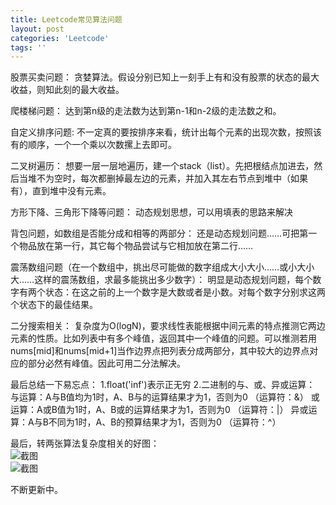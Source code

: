 ```yaml
---
title: Leetcode常见算法问题
layout: post
categories: 'Leetcode'
tags: ''
---
```


股票买卖问题：
贪婪算法。假设分别已知上一刻手上有和没有股票的状态的最大收益，则知此刻的最大收益。

爬楼梯问题：
达到第n级的走法数为达到第n-1和n-2级的走法数之和。

自定义排序问题:
不一定真的要按排序来看，统计出每个元素的出现次数，按照该有的顺序，一个一个乘以次数摞上去即可。

二叉树遍历：
想要一层一层地遍历，建一个stack（list）。先把根结点加进去，然后当堆不为空时，每次都删掉最左边的元素，并加入其左右节点到堆中（如果有），直到堆中没有元素。

方形下降、三角形下降等问题：
动态规划思想，可以用填表的思路来解决

背包问题，如数组是否能分成和相等的两部分：
还是动态规划问题……可把第一个物品放在第一行，其它每个物品尝试与它相加放在第二行……

震荡数组问题（在一个数组中，挑出尽可能做的数字组成大小大小……或小大小大……这样的震荡数组，求最多能挑出多少数字）：
明显是动态规划问题，每个数字有两个状态：在这之前的上一个数字是大数或者是小数。对每个数字分别求这两个状态下的最佳结果。

二分搜索相关：
复杂度为O(logN)，要求线性表能根据中间元素的特点推测它两边元素的性质。比如列表中有多个峰值，返回其中一个峰值的问题。可以推测若用nums[mid]和nums[mid+1]当作边界点把列表分成两部分，其中较大的边界点对应的部分必然有峰值。因此可用二分法解决。


最后总结一下易忘点：
1.float('inf')表示正无穷
2.二进制的与、或、异或运算：
与运算：A与B值均为1时，A、B与的运算结果才为1，否则为0 （运算符：&）
或运算：A或B值为1时，A、B或的运算结果才为1，否则为0  （运算符：|）
异或运算：A与B不同为1时，A、B的预算结果才为1，否则为0  （运算符：^）

最后，转两张算法复杂度相关的好图：<br>
![截图](https://paichin.github.io/assets/images4post/3_1.png)<br>
![截图](https://paichin.github.io/assets/images4post/3_2.png)

不断更新中。